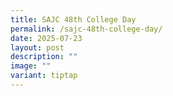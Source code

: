 ```yaml
---
title: SAJC 48th College Day
permalink: /sajc-48th-college-day/
date: 2025-07-23
layout: post
description: ""
image: ""
variant: tiptap
---
```


